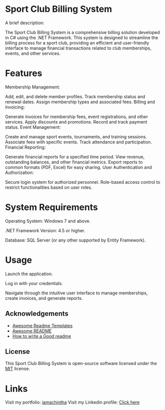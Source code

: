 
# Sport Club Billing System

A brief description:

The Sport Club Billing System is a comprehensive billing solution developed in C# using the .NET Framework. This system is designed to streamline the billing process for a sport club, providing an efficient and user-friendly interface to manage financial transactions related to club memberships, events, and other services.


# Features

Membership Management:

Add, edit, and delete member profiles.
Track membership status and renewal dates.
Assign membership types and associated fees.
Billing and Invoicing:

Generate invoices for membership fees, event registrations, and other services.
Apply discounts and promotions.
Record and track payment status.
Event Management:

Create and manage sport events, tournaments, and training sessions.
Associate fees with specific events.
Track attendance and participation.
Financial Reporting:

Generate financial reports for a specified time period.
View revenue, outstanding balances, and other financial metrics.
Export reports to common formats (PDF, Excel) for easy sharing.
User Authentication and Authorization:

Secure login system for authorized personnel.
Role-based access control to restrict functionalities based on user roles.


# System Requirements
Operating System: Windows 7 and above.

.NET Framework Version: 4.5 or higher.

Database: SQL Server (or any other supported by Entity Framework).


# Usage

Launch the application.

Log in with your credentials.

Navigate through the intuitive user interface to manage memberships, create invoices, and generate reports.

## Acknowledgements

 - [Awesome Readme Templates](https://awesomeopensource.com/project/elangosundar/awesome-README-templates)
 - [Awesome README](https://github.com/matiassingers/awesome-readme)
 - [How to write a Good readme](https://bulldogjob.com/news/449-how-to-write-a-good-readme-for-your-github-project)


## License
This Sport Club Billing System is open-source software licensed under the 
[MIT](https://choosealicense.com/licenses/mit/) license.

# Links
Visit my portfolio: [iamachintha](http://iamachintha.site)
Visit my Linkedin profile: [Click here](https://www.linkedin.com/in/achintha-prasanna-b9a463268/)


